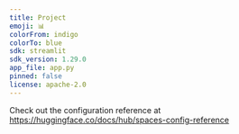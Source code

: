 ```yaml
---
title: Project
emoji: 📊
colorFrom: indigo
colorTo: blue
sdk: streamlit
sdk_version: 1.29.0
app_file: app.py
pinned: false
license: apache-2.0
---
```


Check out the configuration reference at https://huggingface.co/docs/hub/spaces-config-reference
